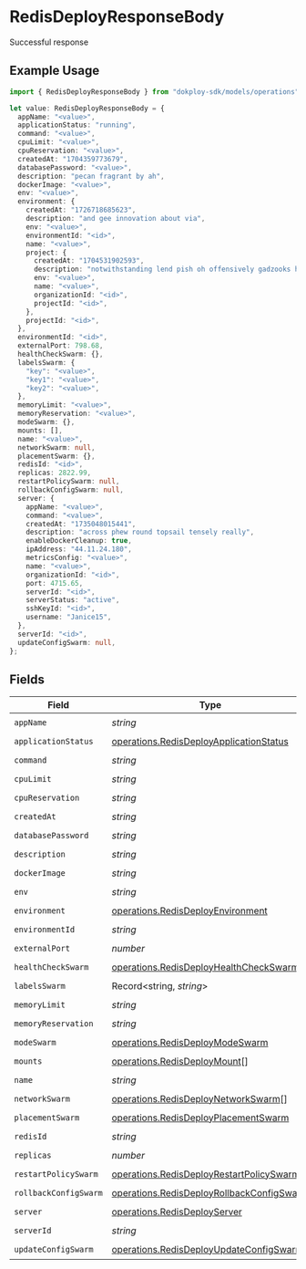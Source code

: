 # RedisDeployResponseBody

Successful response

## Example Usage

```typescript
import { RedisDeployResponseBody } from "dokploy-sdk/models/operations";

let value: RedisDeployResponseBody = {
  appName: "<value>",
  applicationStatus: "running",
  command: "<value>",
  cpuLimit: "<value>",
  cpuReservation: "<value>",
  createdAt: "1704359773679",
  databasePassword: "<value>",
  description: "pecan fragrant by ah",
  dockerImage: "<value>",
  env: "<value>",
  environment: {
    createdAt: "1726718685623",
    description: "and gee innovation about via",
    env: "<value>",
    environmentId: "<id>",
    name: "<value>",
    project: {
      createdAt: "1704531902593",
      description: "notwithstanding lend pish oh offensively gadzooks hover",
      env: "<value>",
      name: "<value>",
      organizationId: "<id>",
      projectId: "<id>",
    },
    projectId: "<id>",
  },
  environmentId: "<id>",
  externalPort: 798.68,
  healthCheckSwarm: {},
  labelsSwarm: {
    "key": "<value>",
    "key1": "<value>",
    "key2": "<value>",
  },
  memoryLimit: "<value>",
  memoryReservation: "<value>",
  modeSwarm: {},
  mounts: [],
  name: "<value>",
  networkSwarm: null,
  placementSwarm: {},
  redisId: "<id>",
  replicas: 2822.99,
  restartPolicySwarm: null,
  rollbackConfigSwarm: null,
  server: {
    appName: "<value>",
    command: "<value>",
    createdAt: "1735048015441",
    description: "across phew round topsail tensely really",
    enableDockerCleanup: true,
    ipAddress: "44.11.24.180",
    metricsConfig: "<value>",
    name: "<value>",
    organizationId: "<id>",
    port: 4715.65,
    serverId: "<id>",
    serverStatus: "active",
    sshKeyId: "<id>",
    username: "Janice15",
  },
  serverId: "<id>",
  updateConfigSwarm: null,
};
```

## Fields

| Field                                                                                                  | Type                                                                                                   | Required                                                                                               | Description                                                                                            |
| ------------------------------------------------------------------------------------------------------ | ------------------------------------------------------------------------------------------------------ | ------------------------------------------------------------------------------------------------------ | ------------------------------------------------------------------------------------------------------ |
| `appName`                                                                                              | *string*                                                                                               | :heavy_check_mark:                                                                                     | N/A                                                                                                    |
| `applicationStatus`                                                                                    | [operations.RedisDeployApplicationStatus](../../models/operations/redisdeployapplicationstatus.md)     | :heavy_check_mark:                                                                                     | N/A                                                                                                    |
| `command`                                                                                              | *string*                                                                                               | :heavy_check_mark:                                                                                     | N/A                                                                                                    |
| `cpuLimit`                                                                                             | *string*                                                                                               | :heavy_check_mark:                                                                                     | N/A                                                                                                    |
| `cpuReservation`                                                                                       | *string*                                                                                               | :heavy_check_mark:                                                                                     | N/A                                                                                                    |
| `createdAt`                                                                                            | *string*                                                                                               | :heavy_check_mark:                                                                                     | N/A                                                                                                    |
| `databasePassword`                                                                                     | *string*                                                                                               | :heavy_check_mark:                                                                                     | N/A                                                                                                    |
| `description`                                                                                          | *string*                                                                                               | :heavy_check_mark:                                                                                     | N/A                                                                                                    |
| `dockerImage`                                                                                          | *string*                                                                                               | :heavy_check_mark:                                                                                     | N/A                                                                                                    |
| `env`                                                                                                  | *string*                                                                                               | :heavy_check_mark:                                                                                     | N/A                                                                                                    |
| `environment`                                                                                          | [operations.RedisDeployEnvironment](../../models/operations/redisdeployenvironment.md)                 | :heavy_check_mark:                                                                                     | N/A                                                                                                    |
| `environmentId`                                                                                        | *string*                                                                                               | :heavy_check_mark:                                                                                     | N/A                                                                                                    |
| `externalPort`                                                                                         | *number*                                                                                               | :heavy_check_mark:                                                                                     | N/A                                                                                                    |
| `healthCheckSwarm`                                                                                     | [operations.RedisDeployHealthCheckSwarm](../../models/operations/redisdeployhealthcheckswarm.md)       | :heavy_check_mark:                                                                                     | N/A                                                                                                    |
| `labelsSwarm`                                                                                          | Record<string, *string*>                                                                               | :heavy_check_mark:                                                                                     | N/A                                                                                                    |
| `memoryLimit`                                                                                          | *string*                                                                                               | :heavy_check_mark:                                                                                     | N/A                                                                                                    |
| `memoryReservation`                                                                                    | *string*                                                                                               | :heavy_check_mark:                                                                                     | N/A                                                                                                    |
| `modeSwarm`                                                                                            | [operations.RedisDeployModeSwarm](../../models/operations/redisdeploymodeswarm.md)                     | :heavy_check_mark:                                                                                     | N/A                                                                                                    |
| `mounts`                                                                                               | [operations.RedisDeployMount](../../models/operations/redisdeploymount.md)[]                           | :heavy_check_mark:                                                                                     | N/A                                                                                                    |
| `name`                                                                                                 | *string*                                                                                               | :heavy_check_mark:                                                                                     | N/A                                                                                                    |
| `networkSwarm`                                                                                         | [operations.RedisDeployNetworkSwarm](../../models/operations/redisdeploynetworkswarm.md)[]             | :heavy_check_mark:                                                                                     | N/A                                                                                                    |
| `placementSwarm`                                                                                       | [operations.RedisDeployPlacementSwarm](../../models/operations/redisdeployplacementswarm.md)           | :heavy_check_mark:                                                                                     | N/A                                                                                                    |
| `redisId`                                                                                              | *string*                                                                                               | :heavy_check_mark:                                                                                     | N/A                                                                                                    |
| `replicas`                                                                                             | *number*                                                                                               | :heavy_check_mark:                                                                                     | N/A                                                                                                    |
| `restartPolicySwarm`                                                                                   | [operations.RedisDeployRestartPolicySwarm](../../models/operations/redisdeployrestartpolicyswarm.md)   | :heavy_check_mark:                                                                                     | N/A                                                                                                    |
| `rollbackConfigSwarm`                                                                                  | [operations.RedisDeployRollbackConfigSwarm](../../models/operations/redisdeployrollbackconfigswarm.md) | :heavy_check_mark:                                                                                     | N/A                                                                                                    |
| `server`                                                                                               | [operations.RedisDeployServer](../../models/operations/redisdeployserver.md)                           | :heavy_check_mark:                                                                                     | N/A                                                                                                    |
| `serverId`                                                                                             | *string*                                                                                               | :heavy_check_mark:                                                                                     | N/A                                                                                                    |
| `updateConfigSwarm`                                                                                    | [operations.RedisDeployUpdateConfigSwarm](../../models/operations/redisdeployupdateconfigswarm.md)     | :heavy_check_mark:                                                                                     | N/A                                                                                                    |